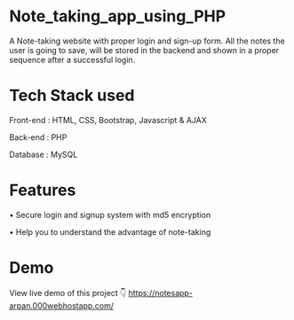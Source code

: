 # Note_taking_app_using_PHP

A Note-taking website with proper login and sign-up form. All the notes the user is going to save, will be stored in the backend and shown in a proper sequence after a successful login.

# Tech Stack used
Front-end : HTML, CSS, Bootstrap, Javascript & AJAX

Back-end : PHP

Database : MySQL

# Features
• Secure login and signup system with md5 encryption

• Help you to understand the advantage of note-taking

# Demo
View live demo of this project 👇
https://notesapp-arpan.000webhostapp.com/
